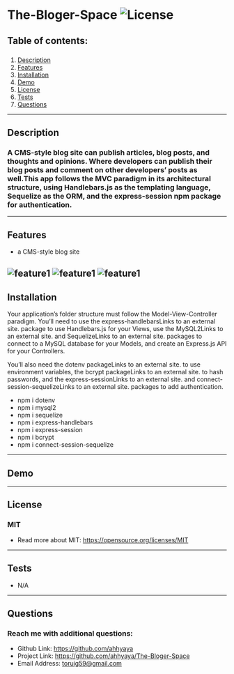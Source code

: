 # The-Bloger-Space ![License](https://img.shields.io/badge/license-MIT-green)

  ## Table of contents:
  ### 
  1. [Description](#description)
  3. [Features](#features)
3. [Installation](#installation)
4. [Demo](#demo)
5. [License](#license)
6. [Tests](#tests)
7. [Questions](#questions)

  ---

  ## Description 
  ### A CMS-style blog site can publish articles, blog posts, and thoughts and opinions. Where developers can publish their blog posts and comment on other developers’ posts as well.This app follows the MVC paradigm in its architectural structure, using Handlebars.js as the templating language, Sequelize as the ORM, and the express-session npm package for authentication.
  ---
  ## Features

   * a CMS-style blog site

   ![feature1](./assets/1.png)
   ![feature1](./assets/2.png)
   ![feature1](./assets/3.png)
  ---
  ## Installation
  Your application’s folder structure must follow the Model-View-Controller paradigm. You’ll need to use the express-handlebarsLinks to an external site. package to use Handlebars.js for your Views, use the MySQL2Links to an external site. and SequelizeLinks to an external site. packages to connect to a MySQL database for your Models, and create an Express.js API for your Controllers.

  You’ll also need the dotenv packageLinks to an external site. to use environment variables, the bcrypt packageLinks to an external site. to hash passwords, and the express-sessionLinks to an external site. and connect-session-sequelizeLinks to an external site. packages to add authentication.
   * npm i dotenv
   * npm i mysql2
   * npm i sequelize
   * npm i express-handlebars
   * npm i express-session
   * npm i bcrypt
   * npm i connect-session-sequelize

  ---

  ## Demo


  ---

  ## License
  ### MIT
  * Read more about MIT: https://opensource.org/licenses/MIT 

  ---

  ## Tests
  * N/A
  ---
  
  ## Questions
  ### Reach me with additional questions:
  * Github Link: https://github.com/ahhyaya
  * Project Link: https://github.com/ahhyaya/The-Bloger-Space
  * Email Address: toruig59@gmail.com
